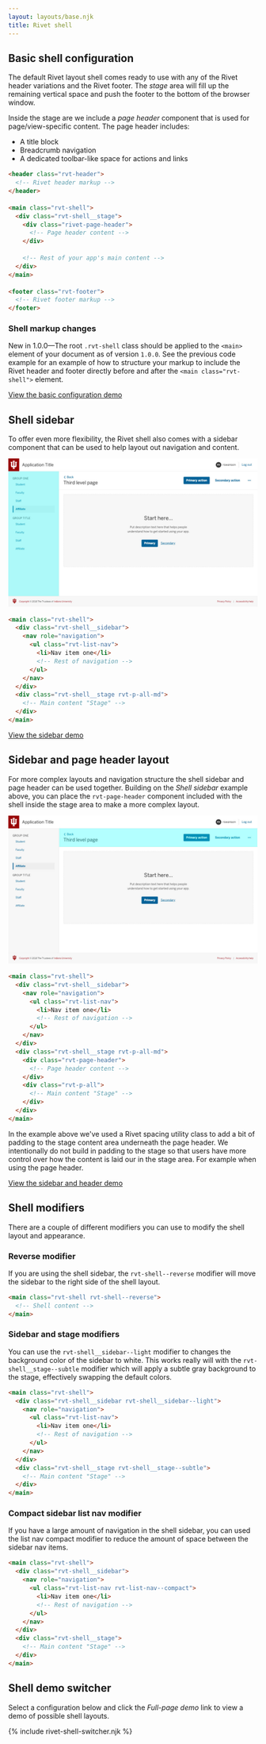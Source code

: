 ```yaml
---
layout: layouts/base.njk
title: Rivet shell
---
```

## Basic shell configuration
The default Rivet layout shell comes ready to use with any of the Rivet header variations and the Rivet footer. The _stage_ area will fill up the remaining vertical space and push the footer to the bottom of the browser window.

Inside the stage are we include a _page header_ component that is used for page/view-specific content. The page header includes:

- A title block
- Breadcrumb navigation
- A dedicated toolbar-like space for actions and links

```html
<header class="rvt-header">
  <!-- Rivet header markup -->
</header>

<main class="rvt-shell">
  <div class="rvt-shell__stage">
    <div class="rivet-page-header">
      <!-- Page header content -->
    </div>
    
    <!-- Rest of your app's main content -->
  </div>
</main>

<footer class="rvt-footer">
  <!-- Rivet footer markup -->
</footer>
```

### Shell markup changes
New in 1.0.0—The root `.rvt-shell` class should be applied to the `<main>` element of your document as of version `1.0.0`. See the previous code example for an example of how to structure your markup to include the Rivet header and footer directly before and after the `<main class="rvt-shell">` element.

<a href="./rivet-shell-page-header-only/index.html" class="rvt-button rvt-m-tb-lg">View the basic configuration demo</a>

## Shell sidebar
To offer even more flexibility, the Rivet shell also comes with a sidebar component that can be used to help layout out navigation and content.

![The Rivet shell layout with sidebar highlighted](./img/rvt-shell-sidebar.jpg)

```html
<main class="rvt-shell">
  <div class="rvt-shell__sidebar">
    <nav role="navigation">
      <ul class="rvt-list-nav">
        <li>Nav item one</li>
        <!-- Rest of navigation -->
      </ul>
    </nav>
  </div>
  <div class="rvt-shell__stage rvt-p-all-md">
    <!-- Main content "Stage" -->
  </div>
</main>
```

<a href="./rivet-shell-sidebar/index.html" class="rvt-button rvt-m-tb-lg">View the sidebar demo</a>

## Sidebar and page header layout
For more complex layouts and navigation structure the shell sidebar and page header can be used together. Building on the _Shell sidebar_ example above, you can place the `rvt-page-header` component included with the shell inside the stage area to make a more complex layout.

![The Rivet shell layout with page header highlighted](./img/rvt-shell-header.jpg)

```html
<main class="rvt-shell">
  <div class="rvt-shell__sidebar">
    <nav role="navigation">
      <ul class="rvt-list-nav">
        <li>Nav item one</li>
        <!-- Rest of navigation -->
      </ul>
    </nav>
  </div>
  <div class="rvt-shell__stage rvt-p-all-md">
    <div class="rvt-page-header">
      <!-- Page header content -->
    </div>
    <div class="rvt-p-all">
      <!-- Main content "Stage" -->
    </div>
  </div>
</main>
```

In the example above we've used a Rivet spacing utility class to add a bit of padding to the stage content area underneath the page header. We intentionally do not build in padding to the stage so that users have more control over how the content is laid our in the stage area. For example when using the page header.

<a href="./rivet-shell-sidebar-and-header/index.html" class="rvt-button rvt-m-tb-lg">View the sidebar and header demo</a>

## Shell modifiers
There are a couple of different modifiers you can use to modify the shell layout and appearance.

### Reverse modifier
If you are using the shell sidebar, the `rvt-shell--reverse` modifier will move the sidebar to the right side of the shell layout. 

```html
<main class="rvt-shell rvt-shell--reverse">
  <!-- Shell content -->
</main>
```

### Sidebar and stage modifiers
You can use the `rvt-shell__sidebar--light` modifier to changes the background color of the sidebar to white. This works really will with the `rvt-shell__stage--subtle` modifier which will apply a subtle gray background to the stage, effectively swapping the default colors.

```html
<main class="rvt-shell">
  <div class="rvt-shell__sidebar rvt-shell__sidebar--light">
    <nav role="navigation">
      <ul class="rvt-list-nav">
        <li>Nav item one</li>
        <!-- Rest of navigation -->
      </ul>
    </nav>
  </div>
  <div class="rvt-shell__stage rvt-shell__stage--subtle">
    <!-- Main content "Stage" -->
  </div>
</main>
```

### Compact sidebar list nav modifier
If you have a large amount of navigation in the shell sidebar, you can used the list nav compact modifier to reduce the amount of space between the sidebar nav items.

```html
<main class="rvt-shell">
  <div class="rvt-shell__sidebar">
    <nav role="navigation">
      <ul class="rvt-list-nav rvt-list-nav--compact">
        <li>Nav item one</li>
        <!-- Rest of navigation -->
      </ul>
    </nav>
  </div>
  <div class="rvt-shell__stage">
    <!-- Main content "Stage" -->
  </div>
</main>
```

## Shell demo switcher
Select a configuration below and click the _Full-page demo_ link to view a demo of possible shell layouts.

{% include rivet-shell-switcher.njk %}
